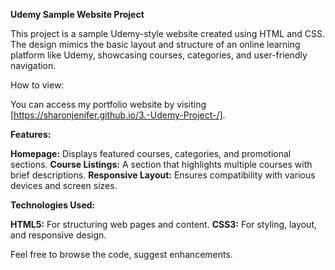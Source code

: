 **Udemy Sample Website Project**

This project is a sample Udemy-style website created using HTML and CSS. The design mimics the basic layout and structure of an online learning platform like Udemy, showcasing courses, categories, and user-friendly navigation.

How to view:

You can access my portfolio website by visiting [https://sharonjenifer.github.io/3.-Udemy-Project-/].

**Features:**

**Homepage:** Displays featured courses, categories, and promotional sections.
**Course Listings:** A section that highlights multiple courses with brief descriptions.
**Responsive Layout:** Ensures compatibility with various devices and screen sizes.

**Technologies Used:**

**HTML5:** For structuring web pages and content.
**CSS3:** For styling, layout, and responsive design.

Feel free to browse the code, suggest enhancements.

